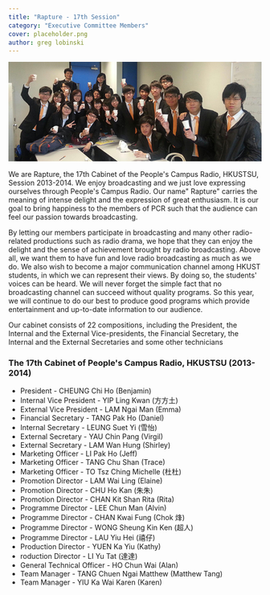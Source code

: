 ```yaml
---
title: "Rapture - 17th Session"
category: "Executive Committee Members"
cover: placeholder.png
author: greg lobinski
---
```

![unsplash.com](./ex-17.jpg)

We are Rapture, the 17th Cabinet of the People's Campus Radio, HKUSTSU, Session 2013-2014. We enjoy broadcasting and we just love expressing ourselves through People's Campus Radio. Our name" Rapture" carries the meaning of intense delight and the expression of great enthusiasm. It is our goal to bring happiness to the members of PCR such that the audience can feel our passion towards broadcasting.

By letting our members participate in broadcasting and many other radio-related productions such as radio drama, we hope that they can enjoy the delight and the sense of achievement brought by radio broadcasting. Above all, we want them to have fun and love radio broadcasting as much as we do. We also wish to become a major communication channel among HKUST students, in which we can represent their views. By doing so, the students' voices can be heard. We will never forget the simple fact that no broadcasting channel can succeed without quality programs. So this year, we will continue to do our best to produce good programs which provide entertainment and up-to-date information to our audience.

Our cabinet consists of 22 compositions, including the President, the Internal and the External Vice-presidents, the Financial Secretary, the Internal and the External Secretaries and some other technicians

### The 17th Cabinet of People's Campus Radio, HKUSTSU (2013-2014)

- President - CHEUNG Chi Ho (Benjamin)
- Internal Vice President - YIP Ling Kwan (方方土)
- External Vice President - LAM Ngai Man (Emma)
- Financial Secretary - TANG Pak Ho (Daniel)
- Internal Secretary - LEUNG Suet Yi (雪怡)
- External Secretary - YAU Chin Pang (Virgil)
- External Secretary - LAM Wan Hung (Shirley)
- Marketing Officer - LI Pak Ho (Jeff)
- Marketing Officer - TANG Chu Shan (Trace)
- Marketing Officer - TO Tsz Ching Michelle (杜杜)
- Promotion Director - LAM Wai Ling (Elaine)
- Promotion Director - CHU Ho Kan (朱朱)
- Promotion Director - CHAN Kit Shan Rita (Rita)
- Programme Director - LEE Chun Man (Alvin)
- Programme Director - CHAN Kwai Fung (Chok 烽)
- Programme Director - WONG Sheung Kin Ken (超人)
- Programme Director - LAU Yiu Hei (禧仔)
- Production Director - YUEN Ka Yiu (Kathy)
- roduction Director - LI Yu Tat (達達)
- General Technical Officer - HO Chun Wai (Alan)
- Team Manager - TANG Chuen Ngai Matthew (Matthew Tang)
- Team Manager - YIU Ka Wai Karen (Karen)
